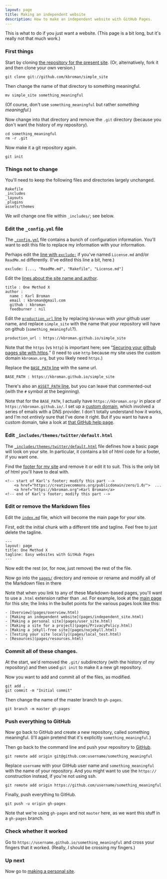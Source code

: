```yaml
---
layout: page
title: Making an independent website
description: How to make an independent website with GitHub Pages.
---
```


This is what to do if you just want a website. (This page is a bit
long, but it's really not that much work.)

### First things

Start by cloning
[the repository for the present site](https://github.com/kbroman/simple_site). (Or,
alternatively, fork it and then clone your own version.)

    git clone git://github.com/kbroman/simple_site

Then change the name of that directory to something meaningful.

    mv simple_site something_meaningful

(Of course, don't use `something_meaningful` but rather
_something meaningful_.)

Now change into that directory and remove the `.git` directory
(because you don't want the history of _my_ repository).

    cd something_meaningful
    rm -r .git

Now make it a git repository again.

    git init

### Things not to change

You'll need to keep the following files and directories largely unchanged.

    Rakefile
    _includes
    _layouts
    _plugins
    assets/themes

We _will_ change one file within `_includes/`; see below.

### Edit the `_config.yml` file

The
[`_config.yml`](https://github.com/kbroman/simple_site/blob/gh-pages/_config.yml)
file contains a bunch of configuration information. You'll want to
edit this file to replace my information with your information.

Perhaps edit the
[line with `exclude:`](https://github.com/kbroman/simple_site/blob/gh-pages/_config.yml#L5)
if you've named `License.md` and/or `ReadMe.md` differently. (I've
edited this line a bit, here.)

    exclude: [..., "ReadMe.md", "Rakefile", "License.md"]

Edit the
[lines about the site name and author](https://github.com/kbroman/simple_site/blob/gh-pages/_config.yml#L11-L17).

    title : One Method X
    author :
      name : Karl Broman
      email : kbroman@gmail.com
      github : kbroman
      feedburner : nil

Edit the
[`production_url` line](https://github.com/kbroman/simple_site/blob/gh-pages/_config.yml#L19)
by replacing `kbroman` with _your_ github user name, and replace
`simple_site` with the name that your repository will have on github
(`something_meaningful`?).

    production_url : https://kbroman.github.io/simple_site

Note that the `https` (vs `http`) is important here; see
&ldquo;[Securing your github pages site with https](https://help.github.com/articles/securing-your-github-pages-site-with-https/).&rdquo;
(I need to use `http` because my site uses the custom domain
`kbroman.org`, but you likely need `https`.)

Replace the
[`BASE_PATH` line](https://github.com/kbroman/simple_site/blob/gh-pages/_config.yml#L52)
with the same url.

    BASE_PATH : https://kbroman.github.io/simple_site

There's also an
[`ASSET_PATH` line](https://github.com/kbroman/simple_site/blob/gh-pages/_config.yml#L62),
but you can leave that commented-out (with the `#` symbol at the beginning).

Note that for the `BASE_PATH`, I actually have
`https://kbroman.org/` in place of `https://kbroman.github.io/`. I set up
a
[custom domain](https://help.github.com/articles/setting-up-a-custom-domain-with-github-pages),
which involved a series of emails with a DNS provider. I
don't totally understand how it works, and I'm not _entirely_ sure
that I've done it right. But if you want to have a custom domain, take
a look at
[that GitHub help page](https://help.github.com/articles/setting-up-a-custom-domain-with-github-pages).

### Edit `_includes/themes/twitter/default.html`

The
[`_includes/themes/twitter/default.html`](https://github.com/kbroman/simple_site/blob/gh-pages/_includes/themes/twitter/default.html)
file defines how a basic page will look on your site. In particular,
it contains a bit of html code for a footer, if you want one.

Find the
[footer for my site](https://github.com/kbroman/simple_site/blob/gh-pages/_includes/themes/twitter/default.html#L47-L50)
and remove it or edit it to suit. This is the only bit of html you'll
have to deal with.

    <!-- start of Karl's footer; modify this part -->
        <a href="https://creativecommons.org/publicdomain/zero/1.0/">  ...
        <a href="https://kbroman.org">Karl Broman</a>
    <!-- end of Karl's footer; modify this part -->

### Edit or remove the Markdown files

Edit the
[`index.md`](https://raw.githubusercontent.com/kbroman/simple_site/gh-pages/index.md)
file, which will become the main page for your site.

First, edit the initial chunk with a different title and tagline. Feel
free to just delete the tagline.

    ---
    layout: page
    title: One Method X
    tagline: Easy websites with GitHub Pages
    ---

Now edit the rest (or, for now, just remove) the rest of the file.

Now go into the [`pages/`](https://github.com/kbroman/simple_site/blob/gh-pages/pages) directory and remove or rename and modify
all of the Markdown files in there

Note that when you link to any of these Markdown-based pages, you'll
want to use a `.html` extension rather than `.md`. For example, look
at the
[main page](https://raw.githubusercontent.com/kbroman/simple_site/gh-pages/index.md)
for this site; the links in the bullet points for the various pages
look like this:

    - [Overview](pages/overview.html)
    - [Making an independent website](pages/independent_site.html)
    - [Making a personal site](pages/user_site.html)
    - [Making a site for a project](pages/PrivacyPolicy.html)
    - [Making a jekyll-free site](pages/nojekyll.html)
    - [Testing your site locally](pages/local_test.html)
    - [Resources](pages/resources.html)

### Commit all of these changes.

At the start, we'd removed the `.git/` subdirectory (with the history
of _my_ repository) and then used `git init` to make it a new git
repository.

Now you want to add and commit all of the files, as modified.

    git add .
    git commit -m "Initial commit"

Then change the name of the master branch to `gh-pages`.

    git branch -m master gh-pages

### Push everything to GitHub

Now go back to GitHub and create a new repository, called something
meaningful. (I'll again pretend that it's explicitly
`something_meaningful`.)

Then go back to the command line and push your repository to
[GitHub](https://github.com).

    git remote add origin git@github.com:username/something_meaningful

Replace `username` with your GitHub user name and
`something_meaningful` with the name of your repository. And you might
want to use the `https://` construction instead, if you're not using ssh.

    git remote add origin https://github.com/username/something_meaningful

Finally, push everything to GitHub.

    git push -u origin gh-pages

Note that we're using `gh-pages` and not `master` here, as we want
this stuff in a `gh-pages` branch.

### Check whether it worked

Go to `https://username.github.io/something_meaningful` and cross your
fingers that it worked. (Really, _I_ should be crossing my fingers.)

### Up next

Now go to [making a personal site](user_site.html).
